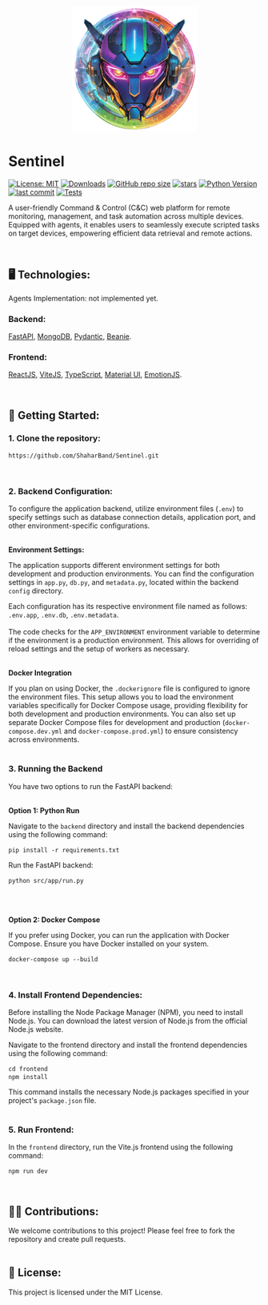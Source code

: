 <div align="center">
  <img src="./logo.png" width="250px" alt="Sentinel Logo" title="Sentinel Logo">
</div>

# Sentinel

[![License: MIT](https://img.shields.io/badge/License-MIT-yellow.svg)](https://github.com/ShaharBand/Sentinel/blob/main/LICENSE)
[![Downloads](https://img.shields.io/github/downloads/ShaharBand/Sentinel/total.svg)](https://github.com/ShaharBand/Sentinel/releases)
[![GitHub repo size](https://img.shields.io/github/repo-size/ShaharBand/Sentinel.svg)](https://github.com/ShaharBand/Sentinel)
[![stars](https://img.shields.io/github/stars/ShaharBand/Sentinel.svg?style=badge)](https://github.com/ShaharBand/Sentinel/stargazers)
[![Python Version](https://img.shields.io/badge/python-3.10+-blue.svg)](https://www.python.org/downloads/)
[![last commit](https://img.shields.io/github/last-commit/ShaharBand/Sentinel.svg)](https://github.com/ShaharBand/Sentinel/commits/main)
[![Tests](https://github.com/ShaharBand/Sentinel/actions/workflows/tests.yml/badge.svg?branch=main)](https://github.com/ShaharBand/Sentinel/actions/workflows/tests.yml)

A user-friendly Command & Control (C&C) web platform for remote monitoring, management, and task automation across multiple devices.
Equipped with agents, it enables users to seamlessly execute scripted tasks on target devices, empowering efficient data retrieval and remote actions.

<br>

## 🖥️ Technologies:

Agents Implementation: not implemented yet.

### Backend:

[FastAPI](https://github.com/tiangolo/fastapi),
[MongoDB](https://github.com/mongodb/mongo),
[Pydantic](https://github.com/samuelcolvin/pydantic),
[Beanie](https://github.com/roman-right/beanie).

### Frontend:

[ReactJS](https://github.com/facebook/react),
[ViteJS](https://github.com/vitejs/vite),
[TypeScript](https://github.com/microsoft/TypeScript),
[Material UI](https://github.com/mui/material-ui),
[EmotionJS](https://github.com/emotion-js/emotion).

<br>

## 🌱 Getting Started:

### 1. Clone the repository:

```commandline
https://github.com/ShaharBand/Sentinel.git
```

<br>

### 2. Backend Configuration:

To configure the application backend, utilize environment files (`.env`) to specify settings such as database connection details, application port, and other environment-specific configurations.
<br><br>


**Environment Settings:**

The application supports different environment settings for both development and production environments. You can find the configuration settings in `app.py`, `db.py`, and `metadata.py`, located within the backend `config` directory.

Each configuration has its respective environment file named as follows: 
`.env.app`, `.env.db`, `.env.metadata`.
<br><br>
The code checks for the `APP_ENVIRONMENT` environment variable to determine if the environment is a production environment. This allows for overriding of reload settings and the setup of workers as necessary.
<br><br>

**Docker Integration**

If you plan on using Docker, the `.dockerignore` file is configured to ignore the environment files. This setup allows you to load the environment variables specifically for Docker Compose usage, providing flexibility for both development and production environments. You can also set up separate Docker Compose files for development and production (`docker-compose.dev.yml` and `docker-compose.prod.yml`) to ensure consistency across environments.
<br><br>

### 3. Running the Backend

You have two options to run the FastAPI backend:
<br><br>

**Option 1: Python Run**

Navigate to the `backend` directory and install the backend dependencies using the following command:
```commandline
pip install -r requirements.txt
```

Run the FastAPI backend:
```commandline
python src/app/run.py
```

<br><br>

**Option 2: Docker Compose** 

If you prefer using Docker, you can run the application with Docker Compose. Ensure you have Docker installed on your system.

```commandline
docker-compose up --build
```

<br>

### 4. Install Frontend Dependencies: 

Before installing the Node Package Manager (NPM), you need to install Node.js.
You can download the latest version of Node.js from the official Node.js website.
<br>

Navigate to the frontend directory and install the frontend dependencies using the following command:

```commandline
cd frontend
npm install
```

This command installs the necessary Node.js packages specified in your project's `package.json` file.
<br><br>

### 5. Run Frontend: 

In the `frontend` directory, run the Vite.js frontend using the following command:

```commandline
npm run dev
```

<br>

## 👨‍💻 Contributions:

We welcome contributions to this project! Please feel free to fork the repository and create pull requests.
<br><br>

## 💼 License:

This project is licensed under the MIT License.
